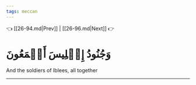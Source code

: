 ```yaml
---
tags: meccan
---
```


👈 [[26-94.md|Prev]] | [[26-96.md|Next]] 👉

# وَجُنُودُ إِبۡلِيسَ أَجۡمَعُونَ

And the soldiers of Iblees, all together

---

